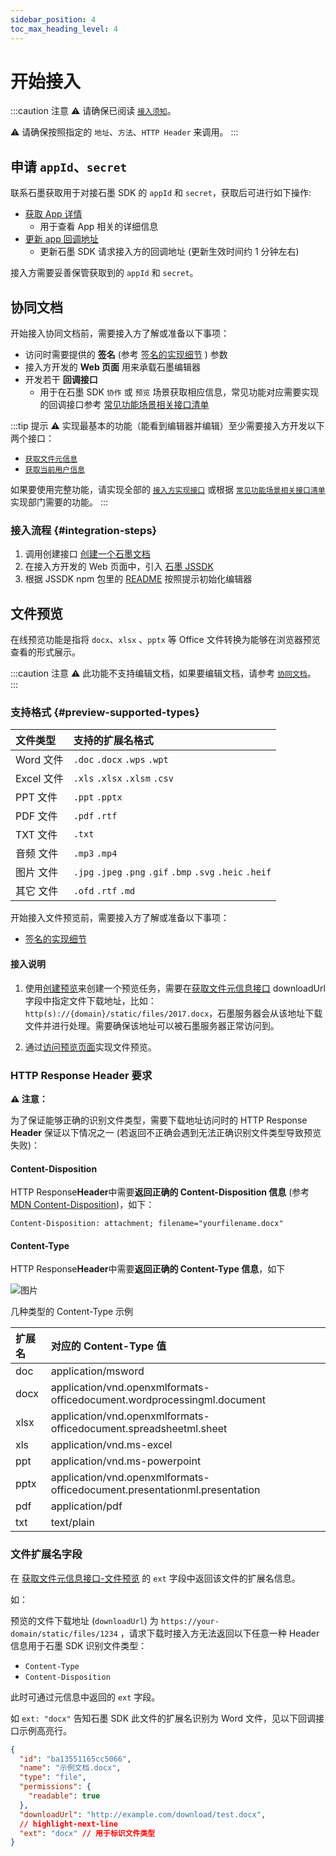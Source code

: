```yaml
---
sidebar_position: 4
toc_max_heading_level: 4
---
```


# 开始接入

:::caution 注意
⚠️ 请确保已阅读 [`接入须知`](./concepts/concepts.md#接入须知)。

⚠️ 请确保按照指定的 `地址`、`方法`、`HTTP Header` 来调用。
:::

## 申请 `appId`、`secret`

联系石墨获取用于对接石墨 SDK 的 `appId` 和 `secret`，获取后可进行如下操作:

- [获取 App 详情](./apis/edit.md#get-app-detail)
  - 用于查看 App 相关的详细信息
- [更新 app 回调地址](./apis/base.md#update-app-endpoint-url)
  - 更新石墨 SDK 请求接入方的回调地址 (更新生效时间约 1 分钟左右)

接入方需要妥善保管获取到的 `appId` 和 `secret`。

## 协同文档

开始接入协同文档前，需要接入方了解或准备以下事项：

- 访问时需要提供的 **签名** (参考 [签名的实现细节](./resources.md#签名) ) 参数
- 接入方开发的 **Web 页面** 用来承载石墨编辑器
- 开发若干 **回调接口**
  - 用于在石墨 SDK `协作` 或 `预览` 场景获取相应信息，常见功能对应需要实现的回调接口参考 [常见功能场景相关接口清单](./impl.md#features-api-list)

:::tip 提示
⚠️ 实现最基本的功能（能看到编辑器并编辑）至少需要接入方开发以下两个接口：
- [`获取文件元信息`](./impl.md#获取文件元信息-协同文档)
- [`获取当前用户信息`](./impl.md#获取当前用户信息)

如果要使用完整功能，请实现全部的 [`接入方实现接口`](./impl.md) 或根据 [`常见功能场景相关接口清单`](./impl.md#features-api-list) 实现部门需要的功能。
:::

### 接入流程 {#integration-steps}

1. 调用创建接口 [创建一个石墨文档](./apis/edit.md#create-collab-file)
2. 在接入方开发的 Web 页面中，引入 [石墨 JSSDK](./resources.md#js-sdk)
3. 根据 JSSDK npm 包里的 [README](https://www.npmjs.com/package/shimo-js-sdk) 按照提示初始化编辑器

## 文件预览

在线预览功能是指将 `docx`、`xlsx` 、`pptx` 等 Office 文件转换为能够在浏览器预览查看的形式展示。

:::caution 注意
⚠️ 此功能不支持编辑文档，如果要编辑文档，请参考 [`协同文档`](#协同文档)。
:::

### 支持格式 {#preview-supported-types}

| 文件类型   | 支持的扩展名格式                                           |
|:---------|:-----------------------------------------------------------|
| Word 文件  | `.doc` `.docx` `.wps` `.wpt`                               |
| Excel 文件 | `.xls` `.xlsx` `.xlsm` `.csv`                              |
| PPT 文件   | `.ppt` `.pptx`                                             |
| PDF 文件   | `.pdf` `.rtf`                                              |
| TXT 文件   | `.txt`                                                     |
| 音频 文件  | `.mp3` `.mp4`                                              |
| 图片 文件  | `.jpg` `.jpeg` `.png` `.gif` `.bmp` `.svg` `.heic` `.heif` |
| 其它 文件  | `.ofd` `.rtf` `.md`                                        |
开始接入文件预览前，需要接入方了解或准备以下事项：

- [签名的实现细节](./resources.md#签名)

#### 接入说明

1. 使用[创建预览](./apis/edit.md#创建预览)来创建一个预览任务，需要在[获取文件元信息接口](./impl.md#获取文件元信息-文件预览) downloadUrl 字段中指定文件下载地址，比如：`http(s)://{domain}/static/files/2017.docx`，石墨服务器会从该地址下载文件并进行处理。需要确保该地址可以被石墨服务器正常访问到。

1. 通过[访问预览页面](./apis/edit.md#访问预览)实现文件预览。

### HTTP Response Header 要求

**⚠️ 注意：**

为了保证能够正确的识别文件类型，需要下载地址访问时的 HTTP Response **Header** 保证以下情况之一 (若返回不正确会遇到无法正确识别文件类型导致预览失败)：

#### Content-Disposition

HTTP Response**Header**中需要**返回正确的 Content-Disposition 信息** (参考 [MDN Content-Disposition](https://developer.mozilla.org/zh-CN/docs/Web/HTTP/Headers/Content-Disposition))，如下：

```
Content-Disposition: attachment; filename="yourfilename.docx"
```

#### Content-Type

HTTP Response**Header**中需要**返回正确的 Content-Type 信息**，如下

![图片](/img/sdk-preview-header.png)

几种类型的 Content-Type 示例

| 扩展名 | 对应的 Content-Type 值                                                    |
|:-------|:--------------------------------------------------------------------------|
| doc    | application/msword                                                        |
| docx   | application/vnd.openxmlformats-officedocument.wordprocessingml.document   |
| xlsx   | application/vnd.openxmlformats-officedocument.spreadsheetml.sheet         |
| xls    | application/vnd.ms-excel                                                  |
| ppt    | application/vnd.ms-powerpoint                                             |
| pptx   | application/vnd.openxmlformats-officedocument.presentationml.presentation |
| pdf    | application/pdf                                                           |
| txt    | text/plain                                                                |

### 文件扩展名字段

在 [获取文件元信息接口-文件预览](./impl.md#获取文件元信息-文件预览) 的 `ext` 字段中返回该文件的扩展名信息。

如：

预览的文件下载地址 (`downloadUrl`) 为 `https://your-domain/static/files/1234` ，请求下载时接入方无法返回以下任意一种 Header 信息用于石墨 SDK 识别文件类型：
- `Content-Type`
- `Content-Disposition`

此时可通过元信息中返回的 `ext` 字段。

如 `ext: "docx"` 告知石墨 SDK 此文件的扩展名识别为 Word 文件，见以下回调接口示例高亮行。

```json title="通过回调接口中的 ext 字段指定文件类型"
{
  "id": "ba13551165cc5066",
  "name": "示例文档.docx",
  "type": "file",
  "permissions": {
    "readable": true
  },
  "downloadUrl": "http://example.com/download/test.docx",
  // highlight-next-line
  "ext": "docx" // 用于标识文件类型
}
```
